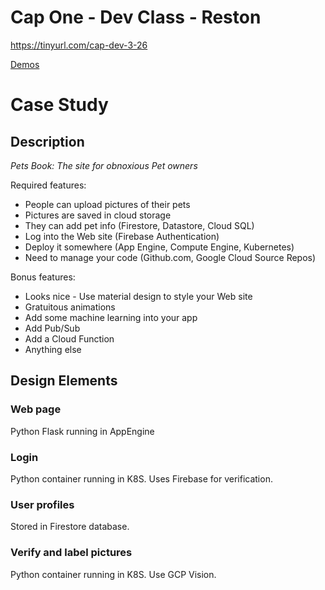 
# Cap One - Dev Class - Reston

https://tinyurl.com/cap-dev-3-26 

[Demos](https://drive.google.com/open?id=16zBQ_V1S3Zfkz7_TkWU98dEJQZugEaYV)

# Case Study

## Description

*Pets Book: The site for obnoxious Pet owners*

Required features:  
* People can upload pictures of their pets  
* Pictures are saved in cloud storage  
* They can add pet info (Firestore, Datastore, Cloud SQL)  
* Log into the Web site (Firebase Authentication)  
* Deploy it somewhere (App Engine, Compute Engine, Kubernetes)  
* Need to manage your code (Github.com, Google Cloud Source Repos)  

Bonus features:  
* Looks nice - Use material design to style your Web site  
* Gratuitous animations  
* Add some machine learning into your app  
* Add Pub/Sub
* Add a Cloud Function
* Anything else  


## Design Elements


### Web page

Python Flask running in AppEngine


### Login

Python container running in K8S. Uses Firebase for verification.


### User profiles

Stored in Firestore database.


### Verify and label pictures

Python container running in K8S. Use GCP Vision.

